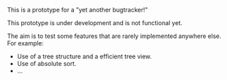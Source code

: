 This is a prototype for a "yet another bugtracker!"

This prototype is under development and is not functional yet.

The aim is to test some features that  are rarely implemented anywhere else. For example:
* Use of a tree structure and a efficient tree view.
* Use of absolute sort.
* ...


